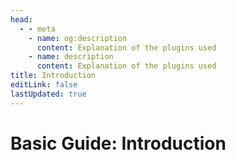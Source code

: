 ```yaml
---
head:
  - - meta
    - name: og:description
      content: Explanation of the plugins used
    - name: description
      content: Explanation of the plugins used
title: Introduction
editLink: false
lastUpdated: true
---
```

# Basic Guide: Introduction